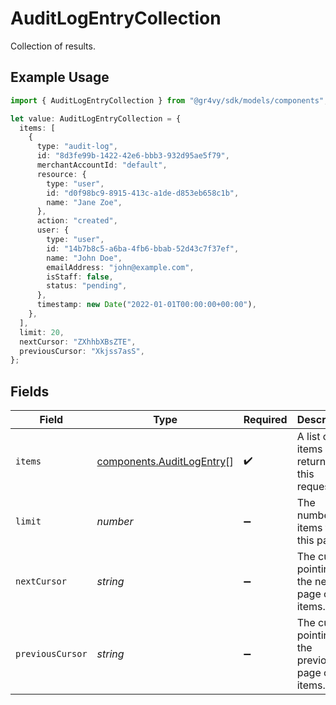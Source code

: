 # AuditLogEntryCollection

Collection of results.

## Example Usage

```typescript
import { AuditLogEntryCollection } from "@gr4vy/sdk/models/components";

let value: AuditLogEntryCollection = {
  items: [
    {
      type: "audit-log",
      id: "8d3fe99b-1422-42e6-bbb3-932d95ae5f79",
      merchantAccountId: "default",
      resource: {
        type: "user",
        id: "d0f98bc9-8915-413c-a1de-d853eb658c1b",
        name: "Jane Zoe",
      },
      action: "created",
      user: {
        type: "user",
        id: "14b7b8c5-a6ba-4fb6-bbab-52d43c7f37ef",
        name: "John Doe",
        emailAddress: "john@example.com",
        isStaff: false,
        status: "pending",
      },
      timestamp: new Date("2022-01-01T00:00:00+00:00"),
    },
  ],
  limit: 20,
  nextCursor: "ZXhhbXBsZTE",
  previousCursor: "Xkjss7asS",
};
```

## Fields

| Field                                                                  | Type                                                                   | Required                                                               | Description                                                            | Example                                                                |
| ---------------------------------------------------------------------- | ---------------------------------------------------------------------- | ---------------------------------------------------------------------- | ---------------------------------------------------------------------- | ---------------------------------------------------------------------- |
| `items`                                                                | [components.AuditLogEntry](../../models/components/auditlogentry.md)[] | :heavy_check_mark:                                                     | A list of items returned for this request.                             |                                                                        |
| `limit`                                                                | *number*                                                               | :heavy_minus_sign:                                                     | The number of items for this page.                                     | 20                                                                     |
| `nextCursor`                                                           | *string*                                                               | :heavy_minus_sign:                                                     | The cursor pointing at the next page of items.                         | ZXhhbXBsZTE                                                            |
| `previousCursor`                                                       | *string*                                                               | :heavy_minus_sign:                                                     | The cursor pointing at the previous page of items.                     | Xkjss7asS                                                              |